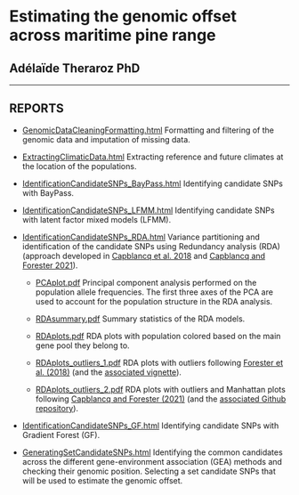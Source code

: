 # Estimating the genomic offset across maritime pine range

## Adélaïde Theraroz PhD


***

## REPORTS

-   [GenomicDataCleaningFormatting.html](https://juliettearchambeau.github.io/ReadyToGO_Pinpin/GenomicDataCleaningFormatting.html) Formatting and filtering of the genomic data and imputation of missing data.


-   [ExtractingClimaticData.html](https://juliettearchambeau.github.io/ReadyToGO_Pinpin/ExtractingClimaticData.html) Extracting reference and future climates at the location of the populations.


-   [IdentificationCandidateSNPs_BayPass.html](https://juliettearchambeau.github.io/ReadyToGO_Pinpin/IdentificationCandidateSNPs_BayPass.html) Identifying candidate SNPs with BayPass.


-   [IdentificationCandidateSNPs_LFMM.html](https://juliettearchambeau.github.io/ReadyToGO_Pinpin/IdentificationCandidateSNPs_LFMM.html) Identifying candidate SNPs with latent factor mixed models (LFMM).

-   [IdentificationCandidateSNPs_RDA.html](https://juliettearchambeau.github.io/ReadyToGO_Pinpin/IdentificationCandidateSNPs_RDA.html) Variance partitioning and identification of the candidate SNPs using Redundancy analysis (RDA) (approach developed in [Capblancq et al. 2018](https://onlinelibrary.wiley.com/doi/10.1111/1755-0998.12906) and [Capblancq and Forester 2021](https://besjournals.onlinelibrary.wiley.com/doi/full/10.1111/2041-210X.13722)).
    
    *  <a href="https://juliettearchambeau.github.io/ReadyToGO_Pinpin/PCAplot.pdf" target="_blank">PCAplot.pdf</a> Principal component analysis performed on the population allele frequencies. The first three axes of the PCA are used to account for the population structure in the RDA analysis.
 
    *  <a href="https://juliettearchambeau.github.io/ReadyToGO_Pinpin/RDAsummary.pdf" target="_blank">RDAsummary.pdf</a> Summary statistics of the RDA models.
    
    *  <a href="https://juliettearchambeau.github.io/ReadyToGO_Pinpin/RDAplots.pdf" target="_blank">RDAplots.pdf</a> RDA plots with population colored based on the main gene pool they belong to.
    
    *  <a href="https://juliettearchambeau.github.io/ReadyToGO_Pinpin/RDAplots_outliers_1.pdf" target="_blank">RDAplots_outliers_1.pdf</a> RDA plots with outliers following [Forester et al. (2018)](https://onlinelibrary.wiley.com/doi/full/10.1111/mec.14584?casa_token=IOrVgFSER0gAAAAA%3AsOlFDnBLnWtTdC-R6vi5pZiRwuzpP4GQyr8H9hVpVqxW0_3RXOV6bznLQx9deVCrYv80LokfqFvaGeY) (and the [associated vignette](https://popgen.nescent.org/2018-03-27_RDA_GEA.html)).
    
    *  <a href="https://juliettearchambeau.github.io/ReadyToGO_Pinpin/RDAplots_outliers_2.pdf" target="_blank">RDAplots_outliers_2.pdf</a> RDA plots with outliers and Manhattan plots following [Capblancq and Forester (2021)](https://besjournals.onlinelibrary.wiley.com/doi/full/10.1111/2041-210X.13722) (and the [associated Github repository](https://github.com/Capblancq/RDA-landscape-genomics)).
    
-   [IdentificationCandidateSNPs_GF.html](https://juliettearchambeau.github.io/ReadyToGO_Pinpin/IdentificationCandidateSNPs_GF.html) Identifying candidate SNPs with Gradient Forest (GF).

-   [GeneratingSetCandidateSNPs.html](https://juliettearchambeau.github.io/ReadyToGO_Pinpin/GeneratingSetCandidateSNPs.html) Identifying the common candidates across the different gene-environment association (GEA) methods and checking their genomic position. Selecting a set candidate SNPs that will be used to estimate the genomic offset.